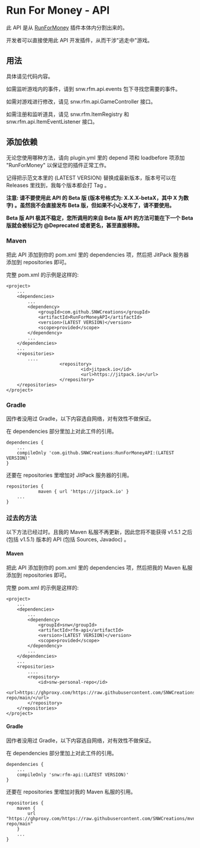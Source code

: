 # Run For Money - API

此 API 是从 [RunForMoney](https://github.com/SNWCreations/RunForMoney) 插件本体内分割出来的。

开发者可以直接使用此 API 开发插件，从而干涉"逃走中"游戏。

## 用法

具体请见代码内容。

如需监听游戏内的事件，请到 snw.rfm.api.events 包下寻找您需要的事件。

如需对游戏进行修改，请见 snw.rfm.api.GameController 接口。

如需注册和监听道具，请见 snw.rfm.ItemRegistry 和 snw.rfm.api.ItemEventListener 接口。

## 添加依赖

无论您使用哪种方法，请向 plugin.yml 里的 depend 项和 loadbefore 项添加 "RunForMoney" 以保证您的插件正常工作。

记得把示范文本里的 (LATEST VERSION) 替换成最新版本，版本号可以在 Releases 里找到，我每个版本都会打 Tag 。

**注意: 请不要使用此 API 的 Beta 版 (版本号格式为: X.X.X-betaX，其中 X 为数字) 。虽然我不会直接发布 Beta 版，但如果不小心发布了，请不要使用。**

**Beta 版 API 极其不稳定，您所调用的来自 Beta 版 API 的方法可能在下一个 Beta 版就会被标记为 @Deprecated 或者更名，甚至直接移除。**

### Maven

把此 API 添加到你的 pom.xml 里的 dependencies 项，然后把 JitPack 服务器添加到 repositories 即可。

完整 pom.xml 的示例是这样的:

    <project>
        ...
        <dependencies>
            ...
            <dependency>
                <groupId>com.github.SNWCreations</groupId>
                <artifactId>RunForMoneyAPI</artifactId>
                <version>(LATEST VERSION)</version>
                <scope>provided</scope>
            </dependency>
            ...
        </dependencies>
        ...
        <repositories>
            ....
						<repository>
								<id>jitpack.io</id>
								<url>https://jitpack.io</url>
						</repository>
        </repositories>
    </project>

### Gradle

因作者没用过 Gradle，以下内容选自网络，对有效性不做保证。

在 dependencies 部分里加上对此工件的引用。

    dependencies {
        ...
        compileOnly 'com.github.SNWCreations:RunForMoneyAPI:(LATEST VERSION)'
    }

还要在 repositories 里增加对 JitPack 服务器的引用。

    repositories {
				maven { url 'https://jitpack.io' }
        ...
    }


### 过去的方法

以下方法已经过时。且我的 Maven 私服不再更新，因此您将不能获得 v1.5.1 之后 (包括 v1.5.1) 版本的 API (包括 Sources, Javadoc) 。

#### Maven

把此 API 添加到你的 pom.xml 里的 dependencies 项，然后把我的 Maven 私服添加到 repositories 即可。

完整 pom.xml 的示例是这样的:

    <project>
        ...
        <dependencies>
            ...
            <dependency>
                <groupId>snw</groupId>
                <artifactId>rfm-api</artifactId>
                <version>(LATEST VERSION)</version>
                <scope>provided</scope>
            </dependency>
            ...
        </dependencies>
        ...
        <repositories>
            ....
            <repository>
                <id>snw-personal-repo</id>
                <url>https://ghproxy.com/https://raw.githubusercontent.com/SNWCreations/mvn-repo/main/</url>
            </repository>
        </repositories>
    </project>

#### Gradle

因作者没用过 Gradle，以下内容选自网络，对有效性不做保证。

在 dependencies 部分里加上对此工件的引用。

    dependencies {
        ...
        compileOnly 'snw:rfm-api:(LATEST VERSION)'
    }

还要在 repositories 里增加对我的 Maven 私服的引用。

    repositories {
        maven {
            url "https://ghproxy.com/https://raw.githubusercontent.com/SNWCreations/mvn-repo/main"
        }
        ...
    }
